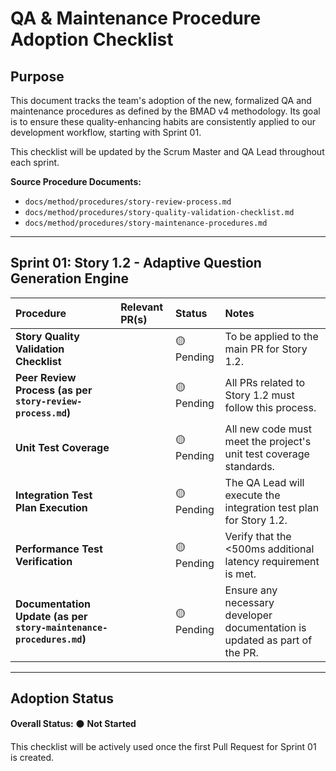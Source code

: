 # QA & Maintenance Procedure Adoption Checklist

## Purpose

This document tracks the team's adoption of the new, formalized QA and maintenance procedures as defined by the BMAD v4 methodology. Its goal is to ensure these quality-enhancing habits are consistently applied to our development workflow, starting with Sprint 01.

This checklist will be updated by the Scrum Master and QA Lead throughout each sprint.

**Source Procedure Documents:**
*   `docs/method/procedures/story-review-process.md`
*   `docs/method/procedures/story-quality-validation-checklist.md`
*   `docs/method/procedures/story-maintenance-procedures.md`

---

## Sprint 01: Story 1.2 - Adaptive Question Generation Engine

| Procedure | Relevant PR(s) | Status | Notes |
| :--- | :--- | :--- | :--- |
| **Story Quality Validation Checklist** | | 🟡 Pending | To be applied to the main PR for Story 1.2. |
| **Peer Review Process (as per `story-review-process.md`)** | | 🟡 Pending | All PRs related to Story 1.2 must follow this process. |
| **Unit Test Coverage** | | 🟡 Pending | All new code must meet the project's unit test coverage standards. |
| **Integration Test Plan Execution** | | 🟡 Pending | The QA Lead will execute the integration test plan for Story 1.2. |
| **Performance Test Verification** | | 🟡 Pending | Verify that the <500ms additional latency requirement is met. |
| **Documentation Update (as per `story-maintenance-procedures.md`)** | | 🟡 Pending | Ensure any necessary developer documentation is updated as part of the PR. |

---

## Adoption Status

**Overall Status:** ⚫ **Not Started**

This checklist will be actively used once the first Pull Request for Sprint 01 is created.
